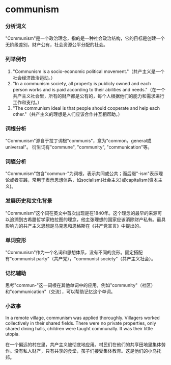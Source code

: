 # communism

### 分析词义

  

"Communism"是一个政治理念，指的是一种社会政治结构，它的目标是创建一个无阶级差别，财产公有，社会资源公平分配的社会。

  

### 列举例句

  

1.  "Communism is a socio-economic political movement."（共产主义是一个社会经济政治运动。）
2.  "In a communism society, all property is publicly owned and each person works and is paid according to their abilities and needs."（在一个共产主义社会里，所有的财产都是公有的，每个人根据他们的能力和需求进行工作和支付。）
3.  "The communism ideal is that people should cooperate and help each other."（共产主义的理想是人们应该合作并互相帮助。）

  

### 词根分析

  

"Communism"源自于拉丁词根"communis"，意为"common，general或universal"。 衍生词有"commune", "community", "communication"等。

  

### 词缀分析

  

"Communism"包含"commun-"为词根，表示共同或公共；而后缀"-ism"表示理论或者实践，常用于表示思想体系，如socialism(社会主义)或capitalism(资本主义)。

  

### 发展历史和文化背景

  

"Communism"这个词在英文中首次出现是在1840年。这个理念的最早的来源可以追溯到古希腊哲学家柏拉图的理念，他主张理想的国家应该消除财产私有。最具影响力的共产主义思想是马克思和恩格斯在《共产党宣言》中提出的。

  

### 单词变形

  

"Communism"作为一个名词和思想体系，没有不同的变形。固定搭配有"communist party"（共产党），"communist society"（共产主义社会）。

  

### 记忆辅助

  

思考"commun-"这一词根在其他单词中的应用，例如"community"（社区）和"communication"（交流），可以帮助记忆这个单词。

  

### 小故事

  

In a remote village, communism was applied thoroughly. Villagers worked collectively in their shared fields. There were no private properties, only shared dining halls, children were taught communally. It was their little utopia.

  

在一个偏远的村庄里，共产主义被彻底地应用。村民们在他们的共享田地里集体劳作。没有私人财产，只有共享的食堂，孩子们接受集体教育。这是他们的小乌托邦。
